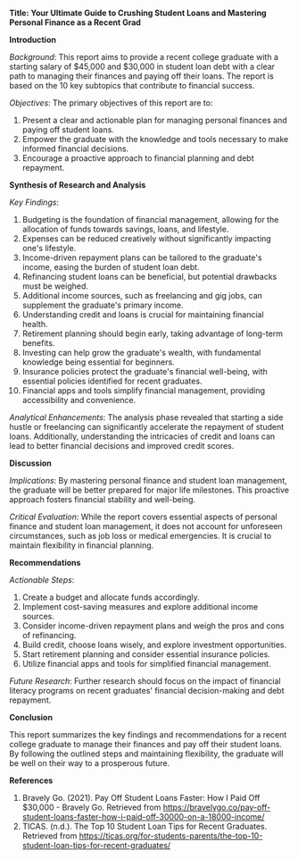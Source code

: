 **Title: Your Ultimate Guide to Crushing Student Loans and Mastering Personal Finance as a Recent Grad**

**Introduction**

*Background*: This report aims to provide a recent college graduate with a starting salary of $45,000 and $30,000 in student loan debt with a clear path to managing their finances and paying off their loans. The report is based on the 10 key subtopics that contribute to financial success.

*Objectives*: The primary objectives of this report are to:
1. Present a clear and actionable plan for managing personal finances and paying off student loans.
2. Empower the graduate with the knowledge and tools necessary to make informed financial decisions.
3. Encourage a proactive approach to financial planning and debt repayment.

**Synthesis of Research and Analysis**

*Key Findings*:
1. Budgeting is the foundation of financial management, allowing for the allocation of funds towards savings, loans, and lifestyle.
2. Expenses can be reduced creatively without significantly impacting one's lifestyle.
3. Income-driven repayment plans can be tailored to the graduate's income, easing the burden of student loan debt.
4. Refinancing student loans can be beneficial, but potential drawbacks must be weighed.
5. Additional income sources, such as freelancing and gig jobs, can supplement the graduate's primary income.
6. Understanding credit and loans is crucial for maintaining financial health.
7. Retirement planning should begin early, taking advantage of long-term benefits.
8. Investing can help grow the graduate's wealth, with fundamental knowledge being essential for beginners.
9. Insurance policies protect the graduate's financial well-being, with essential policies identified for recent graduates.
10. Financial apps and tools simplify financial management, providing accessibility and convenience.

*Analytical Enhancements*: The analysis phase revealed that starting a side hustle or freelancing can significantly accelerate the repayment of student loans. Additionally, understanding the intricacies of credit and loans can lead to better financial decisions and improved credit scores.

**Discussion**

*Implications*: By mastering personal finance and student loan management, the graduate will be better prepared for major life milestones. This proactive approach fosters financial stability and well-being.

*Critical Evaluation*: While the report covers essential aspects of personal finance and student loan management, it does not account for unforeseen circumstances, such as job loss or medical emergencies. It is crucial to maintain flexibility in financial planning.

**Recommendations**

*Actionable Steps*:
1. Create a budget and allocate funds accordingly.
2. Implement cost-saving measures and explore additional income sources.
3. Consider income-driven repayment plans and weigh the pros and cons of refinancing.
4. Build credit, choose loans wisely, and explore investment opportunities.
5. Start retirement planning and consider essential insurance policies.
6. Utilize financial apps and tools for simplified financial management.

*Future Research*: Further research should focus on the impact of financial literacy programs on recent graduates' financial decision-making and debt repayment.

**Conclusion**

This report summarizes the key findings and recommendations for a recent college graduate to manage their finances and pay off their student loans. By following the outlined steps and maintaining flexibility, the graduate will be well on their way to a prosperous future.

**References**

1. Bravely Go. (2021). Pay Off Student Loans Faster: How I Paid Off $30,000 - Bravely Go. Retrieved from <https://bravelygo.co/pay-off-student-loans-faster-how-i-paid-off-30000-on-a-18000-income/>
2. TICAS. (n.d.). The Top 10 Student Loan Tips for Recent Graduates. Retrieved from <https://ticas.org/for-students-parents/the-top-10-student-loan-tips-for-recent-graduates/>